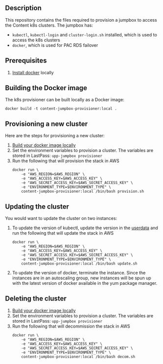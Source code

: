 ## Description
This repository contains the files required to provision a jumpbox to access the Content k8s clusters. The jumpbox has:
* `kubectl`, `kubectl-login` and `cluster-login.sh` installed, which is used to access the k8s clusters
* `docker`, which is used for PAC RDS failover

## Prerequisites
1. [Install docker](https://docs.docker.com/engine/installation/) locally

## Building the Docker image
The k8s provisioner can be built locally as a Docker image:

```
docker build -t content-jumpbox-provisioner:local .
```

##  Provisioning a new cluster

Here are the steps for provisioning a new cluster:

1. [Build your docker image locally](#building-the-docker-image)
1. Set the environment variables to provision a cluster. The variables are stored in LastPass: `upp-jumpbox provisioner`
1. Run the following that will provision the stack in AWS 
    ```
    docker run \
        -e "AWS_REGION=$AWS_REGION" \
        -e "AWS_ACCESS_KEY=$AWS_ACCESS_KEY" \
        -e "AWS_SECRET_ACCESS_KEY=$AWS_SECRET_ACCESS_KEY" \
        -e "ENVIRONMENT_TYPE=$ENVIRONMENT_TYPE" \
        content-jumpbox-provisioner:local /bin/bash provision.sh
    ```    

## Updating the cluster

You would want to update the cluster on two instances:

1. To update the version of kubectl, update the version in the [userdata](cloudformation/stack.yml) and run the following that will update the stack in AWS
    ```
    docker run \
        -e "AWS_REGION=$AWS_REGION" \
        -e "AWS_ACCESS_KEY=$AWS_ACCESS_KEY" \
        -e "AWS_SECRET_ACCESS_KEY=$AWS_SECRET_ACCESS_KEY" \
        -e "ENVIRONMENT_TYPE=$ENVIRONMENT_TYPE" \
        content-jumpbox-provisioner:local /bin/bash update.sh
    ```   
1. To update the version of docker, terminate the instance. Since the instances are in an autoscaling group, new instances will be spun up with the latest version of docker available in the yum package manager.


## Deleting the cluster

1. [Build your docker image locally](#building-the-docker-image)
1. Set the environment variables to provision a cluster. The variables are stored in LastPass: `upp-jumpbox provisioner`
1. Run the following that will decommission the stack in AWS 
    ```
    docker run \
        -e "AWS_REGION=$AWS_REGION" \
        -e "AWS_ACCESS_KEY=$AWS_ACCESS_KEY" \
        -e "AWS_SECRET_ACCESS_KEY=$AWS_SECRET_ACCESS_KEY" \
        -e "ENVIRONMENT_TYPE=$ENVIRONMENT_TYPE" \
        content-jumpbox-provisioner:local /bin/bash decom.sh
    ```  
